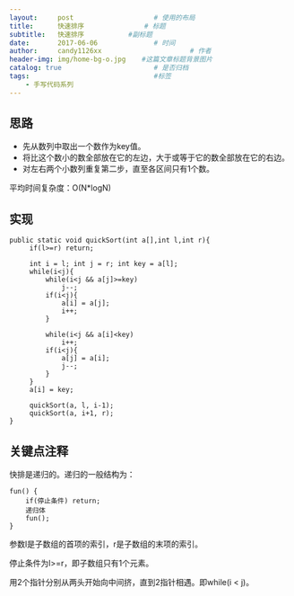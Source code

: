 ```yaml
---
layout:     post                    # 使用的布局
title:      快速排序               # 标题 
subtitle:   快速排序           #副标题
date:       2017-06-06              # 时间
author:     candy1126xx                      # 作者
header-img: img/home-bg-o.jpg    #这篇文章标题背景图片
catalog: true                       # 是否归档
tags:                               #标签
    - 手写代码系列
---
```


## 思路
* 先从数列中取出一个数作为key值。
* 将比这个数小的数全部放在它的左边，大于或等于它的数全部放在它的右边。
* 对左右两个小数列重复第二步，直至各区间只有1个数。

平均时间复杂度：O(N*logN)

## 实现
```
public static void quickSort(int a[],int l,int r){
     if(l>=r) return;

     int i = l; int j = r; int key = a[l];
     while(i<j){
         while(i<j && a[j]>=key)
             j--;
         if(i<j){
             a[i] = a[j];
             i++;
         }

         while(i<j && a[i]<key)
             i++;
         if(i<j){
             a[j] = a[i];
             j--;
         }
     }
     a[i] = key;
     
     quickSort(a, l, i-1);
     quickSort(a, i+1, r);
}
```

## 关键点注释
快排是递归的。递归的一般结构为：

```
fun() {
    if(停止条件) return;
    递归体
    fun();
}
```

参数l是子数组的首项的索引，r是子数组的末项的索引。

停止条件为l>=r，即子数组只有1个元素。

用2个指针分别从两头开始向中间挤，直到2指针相遇。即while(i < j)。
